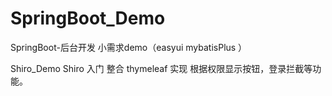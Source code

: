 # SpringBoot_Demo
SpringBoot-后台开发 小需求demo（easyui mybatisPlus ）

Shiro_Demo 
    Shiro 入门 整合 thymeleaf 实现 根据权限显示按钮，登录拦截等功能。



